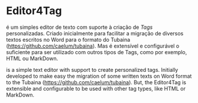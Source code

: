# Editor4Tag

é um simples editor de texto com suporte à criação de *Tags* personalizadas.
Criado inicialmente para facilitar a migração de diversos textos escritos 
no Word para o formato do Tubaina (https://github.com/caelum/tubaina). 
Mas é extensível e configurável o suficiente para ser utilizado com outros tipos de Tags, 
como por exemplo, HTML ou MarkDown.

 is a simple text editor with support to create personalized tags.
Initially developed to make easy the migration of some written texts on Word format to the Tubaina (https://github.com/caelum/tubaina).
But, the Editor4Tag is extensible and configurable to be used with other tag types, like HTML or MarkDown.
